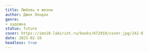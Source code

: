 ```yaml
---
title: Любовь к жизни
author: Джек Лондон
genre:
- художка
status: future
cover: https://imo10.labirint.ru/books/672910/cover.jpg/242-0
date: 2025-02-10
headless: true
---
```


